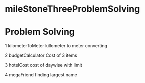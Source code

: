 # mileStoneThreeProblemSolving

#  Problem Solving

1  kilometerToMeter
    killometer to meter converting

2  budgetCalculator
    Cost of 3 items

3  hotelCost
    cost of daywise with limit

4  megaFriend
    finding largest name
